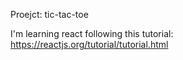 Proejct: tic-tac-toe

I'm learning react following this tutorial: https://reactjs.org/tutorial/tutorial.html
